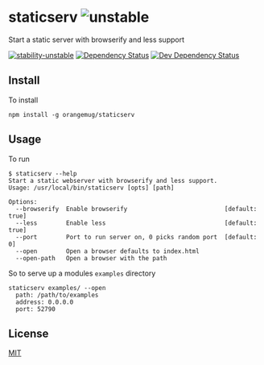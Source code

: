# staticserv ![unstable](http://badges.github.io/stability-badges/dist/unstable.svg)
Start a static server with browserify and less support

[![stability-unstable](https://img.shields.io/badge/stability-unstable-yellow.svg)][stability]
[![Dependency Status](https://david-dm.org/orangemug/staticserv.svg)][dm-prod]
[![Dev Dependency Status](https://david-dm.org/orangemug/staticserv/dev-status.svg)][dm-dev]

[stability]:   https://github.com/orangemug/stability-badges#unstable
[dm-prod]:     https://david-dm.org/orangemug/staticserv
[dm-dev]:      https://david-dm.org/orangemug/staticserv#info=devDependencies


## Install
To install

    npm install -g orangemug/staticserv


## Usage
To run

    $ staticserv --help
    Start a static webserver with browserify and less support.
    Usage: /usr/local/bin/staticserv [opts] [path]

    Options:
      --browserify  Enable browserify                           [default: true]
      --less        Enable less                                 [default: true]
      --port        Port to run server on, 0 picks random port  [default: 0]
      --open        Open a browser defaults to index.html
      --open-path   Open a browser with the path

So to serve up a modules `examples` directory

    staticserv examples/ --open
      path: /path/to/examples
      address: 0.0.0.0
      port: 52790


## License
[MIT](LICENSE)
